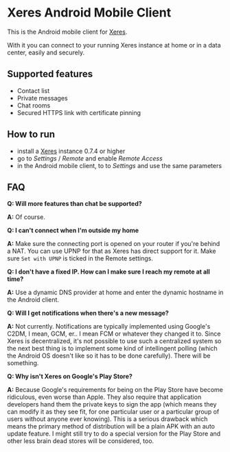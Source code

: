 # Xeres Android Mobile Client

This is the Android mobile client for [Xeres](https://github.com/zapek/Xeres).

With it you can connect to your running Xeres instance at home or in a data center, easily
and securely.

## Supported features

- Contact list
- Private messages
- Chat rooms
- Secured HTTPS link with certificate pinning

## How to run

- install a [Xeres](https://github.com/zapek/Xeres) instance 0.7.4 or higher
- go to _Settings_ / _Remote_ and enable *Remote Access*
- in the Android mobile client, to to _Settings_ and use the same parameters

## FAQ

**Q: Will more features than chat be supported?**

**A:** Of course.

**Q: I can't connect when I'm outside my home**

**A:** Make sure the connecting port is opened on your router if you're behind a NAT. You can use UPNP
for that as Xeres has direct support for it. Make sure `Set with UPNP` is ticked in the Remote settings.

**Q: I don't have a fixed IP. How can I make sure I reach my remote at all time?**

**A:** Use a dynamic DNS provider at home and enter the dynamic hostname in the Android client.

**Q: Will I get notifications when there's a new message?**

**A:** Not currently. Notifications are typically implemented using Google's C2DM, I mean, GCM, er.. I mean FCM
or whatever they changed it to. Since Xeres is decentralized, it's not possible to use
such a centralized system so the next best thing is to implement some kind of intellingent
polling (which the Android OS doesn't like so it has to be done carefully). There will be something.

**Q: Why isn't Xeres on Google's Play Store?**

**A:** Because Google's requirements for being on the Play Store have become ridiculous, even worse than Apple.
They also require that application developers hand them the private keys to sign the app (which means they can modify it
as they see fit, for one particular user or a particular group of users without anyone ever knowing). This is a
serious drawback which means the primary method of distribution will be a plain APK with an auto update feature.
I might still try to do a special version for the Play Store and other less brain dead stores will be considered, too.
